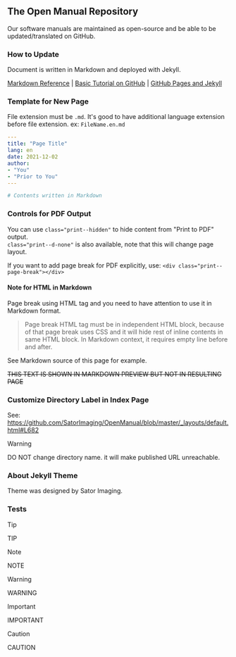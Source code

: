 ## The Open Manual Repository

Our software manuals are maintained as open-source and be able to be updated/translated on GitHub.



### How to Update

Document is written in Markdown and deployed with Jekyll.

[Markdown Reference](https://github.com/adam-p/markdown-here/wiki/Markdown-Cheatsheet)
|
[Basic Tutorial on GitHub](https://docs.github.com/en/get-started/quickstart/contributing-to-projects)
|
[GitHub Pages and Jekyll](https://docs.github.com/en/pages/setting-up-a-github-pages-site-with-jekyll/about-github-pages-and-jekyll)



### Template for New Page

File extension must be `.md`.
It's good to have additional language extension before file extension. ex: `FileName.en.md`

```yaml
---
title: "Page Title"
lang: en
date: 2021-12-02
author:
- "You"
- "Prior to You"
---

# Contents written in Markdown
```



### Controls for PDF Output

You can use `class="print--hidden"` to hide content from "Print to PDF" output.  
`class="print--d-none"` is also available, note that this will change page layout.

If you want to add page break for PDF explicitly, use: `<div class="print--page-break"></div>`

#### Note for HTML in Markdown

Page break using HTML tag and you need to have attention to use it in Markdown format.
> Page break HTML tag must be in independent HTML block, because of that page break uses CSS and it will hide rest of inline contents in same HTML block. In Markdown context, it requires empty line before and after.

See Markdown source of this page for example.
<div class="print--page-break"></div><strike>THIS TEXT IS SHOWN
IN MARKDOWN PREVIEW BUT NOT IN RESULTING PAGE</strike>



### Customize Directory Label in Index Page

See: https://github.com/SatorImaging/OpenManual/blob/master/_layouts/default.html#L682

> [!WARNING]
> DO NOT change directory name. it will make published URL unreachable.


### About Jekyll Theme

Theme was designed by Sator Imaging.


### Tests

> [!TIP]
> TIP

> [!NOTE]
> NOTE

> [!WARNING]
> WARNING

> [!IMPORTANT]
> IMPORTANT

> [!CAUTION]
> CAUTION
